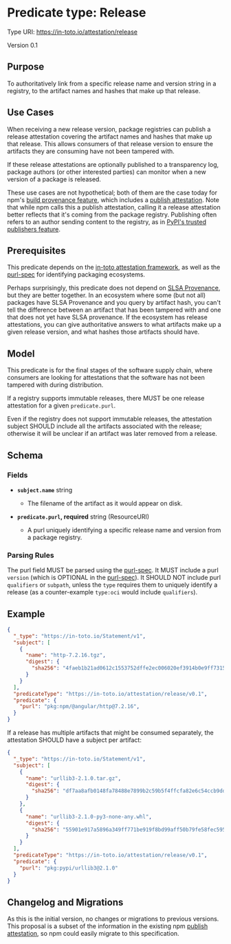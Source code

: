 # Predicate type: Release

Type URI: https://in-toto.io/attestation/release

Version 0.1

## Purpose

To authoritatively link from a specific release name and version string in a registry, to the artifact names and hashes that make up that release.

## Use Cases

When receiving a new release version, package registries can publish a release attestation covering the artifact names and hashes that make up that release. This allows consumers of that release version to ensure the artifacts they are consuming have not been tampered with.

If these release attestations are optionally published to a transparency log, package authors (or other interested parties) can monitor when a new version of a package is released.

These use cases are not hypothetical; both of them are the case today for npm's [build provenance feature], which includes a [publish attestation]. Note that while npm calls this a publish attestation, calling it a release attestation better reflects that it's coming from the package registry. Publishing often refers to an author sending content to the registry, as in [PyPI's trusted publishers feature].

## Prerequisites

This predicate depends on the [in-toto attestation framework], as well as the [purl-spec] for identifying packaging ecosystems.

Perhaps surprisingly, this predicate does not depend on [SLSA Provenance], but they are better together. In an ecosystem where some (but not all) packages have SLSA Provenance and you query by artifact hash, you can't tell the difference between an artifact that has been tampered with and one that does not yet have SLSA provenance. If the ecosystem has release attestations, you can give authoritative answers to what artifacts make up a given release version, and what hashes those artifacts should have.

## Model

This predicate is for the final stages of the software supply chain, where consumers are looking for attestations that the software has not been tampered with during distribution.

If a registry supports immutable releases, there MUST be one release attestation for a given `predicate.purl`.

Even if the registry does not support immutable releases, the attestation subject SHOULD include all the artifacts associated with the release; otherwise it will be unclear if an artifact was later removed from a release.

## Schema

### Fields

- **`subject.name`** string
  - The filename of the artifact as it would appear on disk.

- **`predicate.purl`, required** string (ResourceURI)
  - A purl uniquely identifying a specific release name and version from a package registry.

### Parsing Rules

The purl field MUST be parsed using the [purl-spec]. It MUST include a purl `version` (which is OPTIONAL in the [purl-spec]). It SHOULD NOT include purl `qualifiers` or `subpath`, unless the `type` requires them to uniquely identify a release (as a counter-example `type:oci` would include `qualifiers`).

## Example

```json
{
  "_type": "https://in-toto.io/Statement/v1",
  "subject": [
    {
      "name": "http-7.2.16.tgz",
      "digest": {
        "sha256": "4faeb1b21ad0612c1553752dffe2ec006020ef3914b0e9ff7315ca77121b79a5"
      }
    }
  ],
  "predicateType": "https://in-toto.io/attestation/release/v0.1",
  "predicate": {
    "purl": "pkg:npm/@angular/http@7.2.16",
  }
}
```

If a release has multiple artifacts that might be consumed separately, the attestation SHOULD have a subject per artifact:

```json
{
  "_type": "https://in-toto.io/Statement/v1",
  "subject": [
    {
      "name": "urllib3-2.1.0.tar.gz",
      "digest": {
        "sha256": "df7aa8afb0148fa78488e7899b2c59b5f4ffcfa82e6c54ccb9dd37c1d7b52d54"
      }
    },
    {
      "name": "urllib3-2.1.0-py3-none-any.whl",
      "digest": {
        "sha256": "55901e917a5896a349ff771be919f8bd99aff50b79fe58fec595eb37bbc56bb3",
      }
    }
  ],
  "predicateType": "https://in-toto.io/attestation/release/v0.1",
  "predicate": {
    "purl": "pkg:pypi/urllib3@2.1.0"
  }
}
```

## Changelog and Migrations

As this is the initial version, no changes or migrations to previous versions. This proposal is a subset of the information in the existing npm [publish attestation], so npm could easily migrate to this specification.

[build provenance feature]: https://github.blog/2023-04-19-introducing-npm-package-provenance/
[publish attestation]: https://github.com/npm/attestation/tree/main/specs/publish/v0.1
[PyPI's trusted publishers feature]: https://github.com/npm/attestation/tree/main/specs/publish/v0.1
[in-toto attestation framework]: ../README.md
[purl-spec]: https://github.com/package-url/purl-spec
[SLSA Provenance]: https://slsa.dev/provenance
